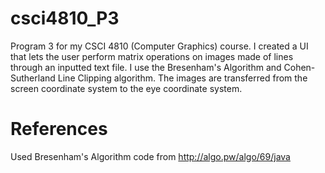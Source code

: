 # csci4810_P3
Program 3 for my CSCI 4810 (Computer Graphics) course. I created a UI that lets the user perform matrix operations on images made of lines through an inputted text file.
I use the Bresenham's Algorithm and Cohen-Sutherland Line Clipping algorithm. The images are transferred from the screen coordinate system to the eye coordinate system.

# References
Used Bresenham's Algorithm code from http://algo.pw/algo/69/java
